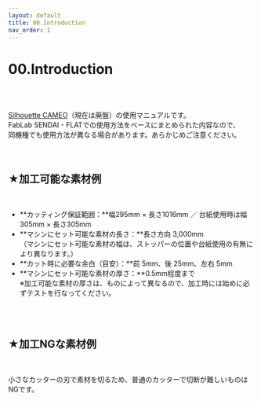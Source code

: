 ```yaml
---
layout: default
title: 00.Introduction
nav_order: 1
---
```


# 00.Introduction
<br><br>

[Silhouette CAMEO](https://silhouettejapan.jp/)（現在は廃盤）の使用マニュアルです。 <br>
FabLab SENDAI - FLATでの使用方法をベースにまとめられた内容なので、<br>
同機種でも使用方法が異なる場合があります。あらかじめご注意ください。<br>
<br>
<br>

## ★加工可能な素材例
<br>

* **カッティング保証範囲：**幅295mm × 長さ1016mm ／ 台紙使用時は幅305mm × 長さ305mm
* **マシンにセット可能な素材の長さ：**長さ方向 3,000mm<br>
（マシンにセット可能な素材の幅は、ストッパーの位置や台紙使用の有無により異なります。）
* **カット時に必要な余白（目安）：**前 5mm、後 25mm、左右 5mm
* **マシンにセット可能な素材の厚さ：**0.5mm程度まで<br>
※加工可能な素材の厚さは、ものによって異なるので、加工時には始めに必ずテストを行なってください。<br>
<br>
<br>

## ★加工NGな素材例
<br>

小さなカッターの刃で素材を切るため、普通のカッターで切断が難しいものはNGです。
